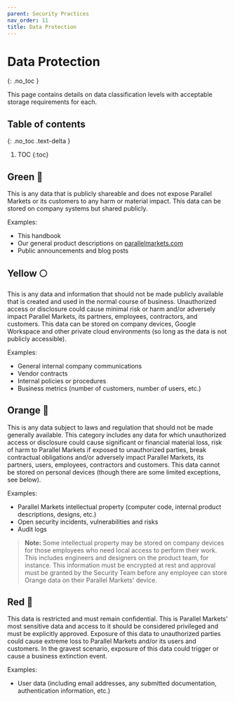 ```yaml
---
parent: Security Practices
nav_order: 11
title: Data Protection
---
```

# Data Protection
{: .no_toc }

This page contains details on data classification levels with acceptable storage requirements for each.

## Table of contents
{: .no_toc .text-delta }

1. TOC
{:toc}

## Green :green_book:
This is any data that is publicly shareable and does not expose Parallel Markets or its customers to any harm or material impact.  This data can be stored on company systems but shared publicly.

Examples:

 * This handbook
 * Our general product descriptions on [parallelmarkets.com](https://parallelmarkets.com)
 * Public announcements and blog posts

## Yellow :full_moon:
This is any data and information that should not be made publicly available that is created and used in the normal course of business. Unauthorized access or disclosure could cause minimal risk or harm and/or adversely impact Parallel Markets, its partners, employees, contractors, and customers.  This data can be stored on company devices, Google Workspace and other private cloud environments (so long as the data is not publicly accessible).

Examples:

 * General internal company communications
 * Vendor contracts
 * Internal policies or procedures
 * Business metrics (number of customers, number of users, etc.)

## Orange :large_orange_diamond:

This is any data subject to laws and regulation that should not be made generally available. This category includes any data for which unauthorized access or disclosure could cause significant or financial material loss, risk of harm to Parallel Markets if exposed to unauthorized parties, break contractual obligations and/or adversely impact Parallel Markets, its partners, users, employees, contractors and customers.  This data cannot be stored on personal devices (though there are some limited exceptions, see below).

Examples:

 * Parallel Markets intellectual property (computer code, internal product descriptions, designs, etc.)
 * Open security incidents, vulnerabilities and risks
 * Audit logs

> **Note:** Some intellectual property may be stored on company devices for those employees who need local access to perform their work.  This includes engineers and designers on the product team, for instance.  This information must be encrypted at rest and approval must be granted by the Security Team before any employee can store Orange data on their Parallel Markets' device.

## Red :red_circle:
This data is restricted and must remain confidential. This is Parallel Markets' most sensitive data and access to it should be considered privileged and must be explicitly approved. Exposure of this data to unauthorized parties could cause extreme loss to Parallel Markets and/or its users and customers. In the gravest scenario, exposure of this data could trigger or cause a business extinction event.

Examples:

 * User data (including email addresses, any submitted documentation, authentication information, etc.)
